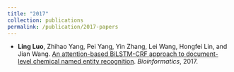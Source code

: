 ```yaml
---
title: "2017"
collection: publications
permalink: /publication/2017-papers
---
```


- **Ling Luo**, Zhihao Yang, Pei Yang, Yin Zhang, Lei Wang, Hongfei Lin, and Jian Wang. [An attention-based BiLSTM-CRF approach to document-level chemical named entity recognition](https://academic.oup.com/bioinformatics/advance-article-abstract/doi/10.1093/bioinformatics/btx761/4657076?redirectedFrom=PDF). *Bioinformatics*, 2017.